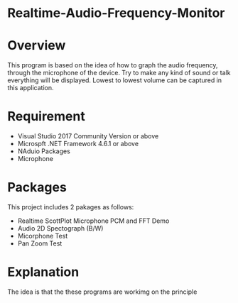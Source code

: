 # Realtime-Audio-Frequency-Monitor
# Overview
This program is based on the idea of how to graph the audio frequency, through the microphone of the device. Try to make any kind of sound or talk everything will be displayed. Lowest to lowest volume can be captured in this application.
# Requirement
- Visual Studio 2017 Community Version or above
- Microspft .NET Framework 4.6.1 or above
- NAduio Packages
- Microphone
# Packages
This project includes 2 pakages as follows: 
- Realtime ScottPlot Microphone PCM and FFT Demo
- Audio 2D Spectograph (B/W)
- Micorphone Test   
- Pan Zoom Test 
# Explanation
The idea is that the these programs are workimg on the principle
